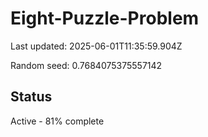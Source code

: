 # Eight-Puzzle-Problem

Last updated: 2025-06-01T11:35:59.904Z

Random seed: 0.7684075375557142

## Status

Active - 81% complete